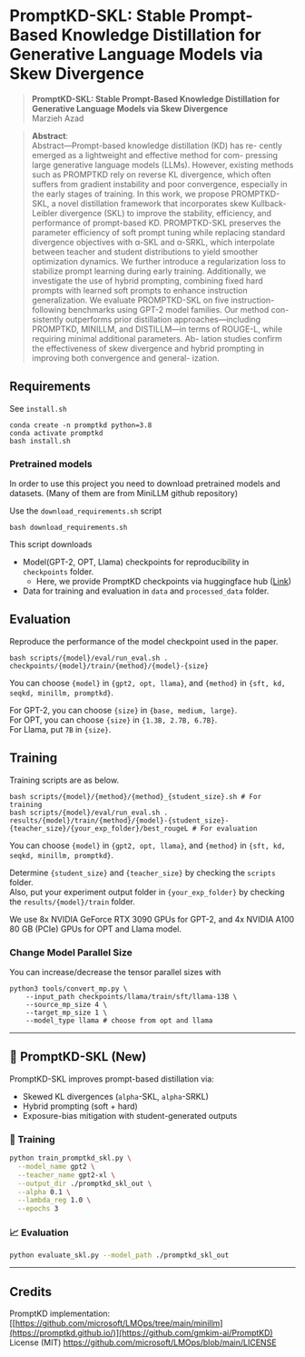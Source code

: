 # PromptKD-SKL: Stable Prompt-Based Knowledge Distillation for Generative Language Models via Skew Divergence




> **PromptKD-SKL: Stable Prompt-Based Knowledge Distillation for Generative Language Models via Skew Divergence**<br>
> Marzieh Azad <br>

>**Abstract**: <br>
> Abstract—Prompt-based knowledge distillation (KD) has re-
cently emerged as a lightweight and effective method for com-
pressing large generative language models (LLMs). However,
existing methods such as PROMPTKD rely on reverse KL
divergence, which often suffers from gradient instability and
poor convergence, especially in the early stages of training. In
this work, we propose PROMPTKD-SKL, a novel distillation
framework that incorporates skew Kullback-Leibler divergence
(SKL) to improve the stability, efficiency, and performance of
prompt-based KD.
PROMPTKD-SKL preserves the parameter efficiency of soft
prompt tuning while replacing standard divergence objectives
with α-SKL and α-SRKL, which interpolate between teacher and
student distributions to yield smoother optimization dynamics.
We further introduce a regularization loss to stabilize prompt
learning during early training. Additionally, we investigate the
use of hybrid prompting, combining fixed hard prompts with
learned soft prompts to enhance instruction generalization.
We evaluate PROMPTKD-SKL on five instruction-following
benchmarks using GPT-2 model families. Our method con-
sistently outperforms prior distillation approaches—including
PROMPTKD, MINILLM, and DISTILLM—in terms of
ROUGE-L, while requiring minimal additional parameters. Ab-
lation studies confirm the effectiveness of skew divergence and
hybrid prompting in improving both convergence and general-
ization.

## Requirements

See `install.sh`
```
conda create -n promptkd python=3.8
conda activate promptkd
bash install.sh
```

### Pretrained models

In order to use this project you need to download pretrained models and datasets. 
(Many of them are from MiniLLM github repository)

Use the `download_requirements.sh` script
```
bash download_requirements.sh
```
This script downloads 
- Model(GPT-2, OPT, Llama) checkpoints for reproducibility in `checkpoints` folder. 
    - Here, we provide PromptKD checkpoints via huggingface hub ([Link](https://huggingface.co/collections/gmkim/promptkd-66728dc78171db46e7fb7bcd))
- Data for training and evaluation in `data` and `processed_data` folder.


## Evaluation

Reproduce the performance of the model checkpoint used in the paper.

```
bash scripts/{model}/eval/run_eval.sh . checkpoints/{model}/train/{method}/{model}-{size}
```
You can choose `{model}` in `{gpt2, opt, llama}`, and `{method}` in `{sft, kd, seqkd, minillm, promptkd}`.

For GPT-2, you can choose `{size}` in `{base, medium, large}`.  
For OPT, you can choose `{size}` in `{1.3B, 2.7B, 6.7B}`.  
For Llama, put `7B` in `{size}`.


## Training

Training scripts are as below.
```
bash scripts/{model}/{method}/{method}_{student_size}.sh # For training
bash scripts/{model}/eval/run_eval.sh . results/{model}/train/{method}/{model}-{student_size}-{teacher_size}/{your_exp_folder}/best_rougeL # For evaluation
```
You can choose `{model}` in `{gpt2, opt, llama}`, and `{method}` in `{sft, kd, seqkd, minillm, promptkd}`.

Determine `{student_size}` and `{teacher_size}` by checking the `scripts` folder.  
Also, put your experiment output folder in `{your_exp_folder}` by checking the `results/{model}/train` folder.

We use 8x NVIDIA GeForce RTX 3090 GPUs for GPT-2, and 4x NVIDIA A100 80 GB (PCIe) GPUs for OPT and Llama model.



### Change Model Parallel Size
You can increase/decrease the tensor parallel sizes with
```
python3 tools/convert_mp.py \
    --input_path checkpoints/llama/train/sft/llama-13B \
    --source_mp_size 4 \
    --target_mp_size 1 \
    --model_type llama # choose from opt and llama
```




---

## 🔬 PromptKD-SKL (New)

PromptKD-SKL improves prompt-based distillation via:

- Skewed KL divergences (`alpha`-SKL, `alpha`-SRKL)
- Hybrid prompting (soft + hard)
- Exposure-bias mitigation with student-generated outputs

### 🔧 Training

```bash
python train_promptkd_skl.py \
  --model_name gpt2 \
  --teacher_name gpt2-xl \
  --output_dir ./promptkd_skl_out \
  --alpha 0.1 \
  --lambda_reg 1.0 \
  --epochs 3
```

### 📈 Evaluation

```bash
python evaluate_skl.py --model_path ./promptkd_skl_out
```

---
## Credits
PromptKD implementation:  
[[https://github.com/microsoft/LMOps/tree/main/minillm](https://promptkd.github.io/)](https://github.com/gmkim-ai/PromptKD)  
License (MIT) https://github.com/microsoft/LMOps/blob/main/LICENSE  
